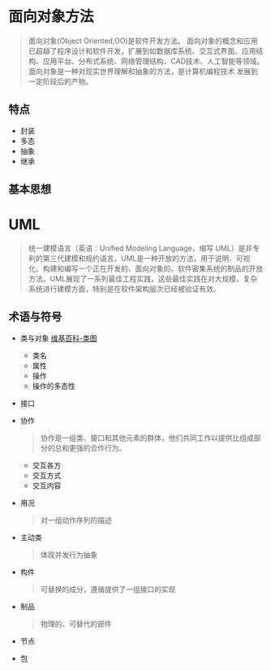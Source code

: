 # 面向对象方法

> 面向对象(Object Oriented,OO)是软件开发方法。 面向对象的概念和应用已超越了程序设计和软件开发，扩展到如数据库系统、交互式界面、应用结构、应用平台、分布式系统、网络管理结构、CAD技术、人工智能等领域。 面向对象是一种对现实世界理解和抽象的方法，是计算机编程技术 发展到一定阶段后的产物。

## 特点

- 封装
- 多态
- 抽象
- 继承

## 基本思想

# UML

> 统一建模语言（英语：Unified Modeling Language，缩写 UML）是非专利的第三代建模和规约语言。UML是一种开放的方法，用于说明、可视化、构建和编写一个正在开发的、面向对象的、软件密集系统的制品的开放方法。UML展现了一系列最佳工程实践，这些最佳实践在对大规模，复杂系统进行建模方面，特别是在软件架构层次已经被验证有效。

## 术语与符号

- 类与对象 [维基百科-类图](https://zh.wikipedia.org/wiki/%E9%A1%9E%E5%88%A5%E5%9C%96)

  - 类名
  - 属性
  - 操作
  - 操作的多态性

- 接口

- 协作

  > 协作是一组类、接口和其他元素的群体，他们共同工作以提供比组成部分的总和更强的合作行为。

  - 交互各方
  - 交互方式
  - 交互内容

- 用况

  > 对一组动作序列的描述

- 主动类

  > 体现并发行为抽象

- 构件

  > 可替换的成分，遵循提供了一组接口的实现

- 制品

  > 物理的、可替代的部件

- 节点
- 包
